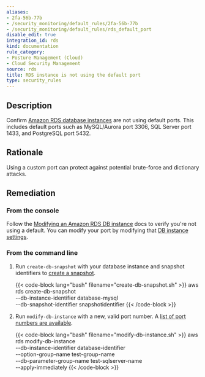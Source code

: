 ```yaml
---
aliases:
- 2fa-56b-77b
- /security_monitoring/default_rules/2fa-56b-77b
- /security_monitoring/default_rules/rds_default_port
disable_edit: true
integration_id: rds
kind: documentation
rule_category:
- Posture Management (Cloud)
- Cloud Security Management
source: rds
title: RDS instance is not using the default port
type: security_rules
---
```


## Description

Confirm [Amazon RDS database instances][1] are not using default ports. This includes default ports such as MySQL/Aurora port 3306, SQL Server port 1433, and PostgreSQL port 5432.

## Rationale

Using a custom port can protect against potential brute-force and dictionary attacks.

## Remediation

### From the console

Follow the [Modifying an Amazon RDS DB instance][4] docs to verify you're not using a default. You can modify your port by modifying that [DB instance settings][5].

### From the command line

1. Run `create-db-snapshot` with your database instance and snapshot identifiers to [create a snapshot][2].

    {{< code-block lang="bash" filename="create-db-snapshot.sh" >}}
    aws rds create-db-snapshot \
        --db-instance-identifier database-mysql \
        --db-snapshot-identifier snapshotidentifier
    {{< /code-block >}}

2. Run `modify-db-instance` with a new, valid port number. A [list of port numbers are available][3].

    {{< code-block lang="bash" filename="modify-db-instance.sh" >}}
    aws rds modify-db-instance \
        --db-instance-identifier database-identifier \
        --option-group-name test-group-name \
        --db-parameter-group-name test-sqlserver-name \
        --apply-immediately
    {{< /code-block >}}



[1]: https://docs.aws.amazon.com/AmazonRDS/latest/UserGuide/Overview.DBInstance.html
[2]: https://awscli.amazonaws.com/v2/documentation/api/latest/reference/rds/create-db-snapshot.html
[3]: https://awscli.amazonaws.com/v2/documentation/api/latest/reference/rds/modify-db-instance.html#options
[4]: https://docs.aws.amazon.com/AmazonRDS/latest/UserGuide/Overview.DBInstance.Modifying.html
[5]: https://docs.aws.amazon.com/AmazonRDS/latest/UserGuide/Overview.DBInstance.Modifying.html#USER_ModifyInstance.Settings
